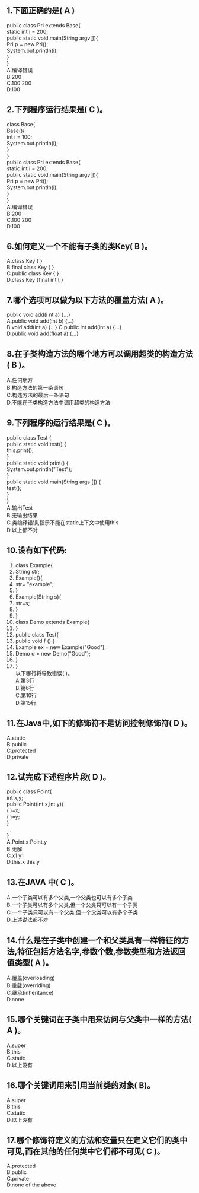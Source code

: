 ## 1.下面正确的是( A )
public class Pri extends Base{  
	static int i = 200;  
	public static void main(String argv[]){  
		Pri p = new Pri();  
		System.out.println(i);  
	}  
}  
A.编译错误  
B.200  
C.100 200  
D.100  
## 2.下列程序运行结果是( C )。
class Base{  
	Base(){  
		int i = 100;  
		System.out.println(i);  
	}  
}  
public class Pri extends Base{   
	static int i = 200;    
	public static void main(String argv[]){    
		Pri p = new Pri();    
		System.out.println(i);    
	}  
}  
A.编译错误  
B.200  
C.100 200  
D.100  
## 6.如何定义一个不能有子类的类Key( B )。
A.class Key { }  
B.final class Key { }  
C.public class Key { }  
D.class Key {final int I;}  
## 7.哪个选项可以做为以下方法的覆盖方法( A )。
public void add(i nt a) {…}  
A.public void add(int b) {…}   
B.void add(int a) {…} 
C.public int add(int a) {…}  
D.public void add(float a) {…}  
## 8.在子类构造方法的哪个地方可以调用超类的构造方法( B )。  
A.任何地方  
B.构造方法的第一条语句   
C.构造方法的最后一条语句  
D.不能在子类构造方法中调用超类的构造方法  
## 9.下列程序的运行结果是( C )。  
public class Test {  
	public static void test() {  
		this.print();  
}  
	public static void print() {  
		System.out.println("Test");  
}  
	public static void main(String args []) {  
		test();   
	}  
}  
A.输出Test  
B.无输出结果  
C.类编译错误,指示不能在static上下文中使用this  
D.以上都不对  
## 10.设有如下代码:
1. class Example{  
2. String str;  
3. Example(){  
4. str= "example";  
5. }  
6. Example(String s){  
7. str=s;  
8. }   
9. }  
10. class Demo extends Example{  
11. }  
12. public class Test{  
13. public void f () {  
14. Example ex = new Example("Good");  
15. Demo d = new Demo("Good");  
16. }  
17. }  
以下哪行将导致错误(  )。  
A.第3行    
B.第6行    
C.第10行    
D.第15行    
## 11.在Java中,如下的修饰符不是访问控制修饰符( D )。
A.static  
B.public  
C.protected  
D.private  
## 12.试完成下述程序片段( D )。  
public class Point{  
  int x,y;  
  public Point(int x,int y){  
  ( )=x;  
  ( )=y;  
}  
...  
}  
A.Point.x Point.y  
B.无解   
C.x1 y1   
D.this.x this.y   
## 13.在JAVA 中( C )。  
A.一个子类可以有多个父类,一个父类也可以有多个子类  
B.一个子类可以有多个父类,但一个父类只可以有一个子类  
C.一个子类只可以有一个父类,但一个父类可以有多个子类    
D.上述说法都不对    
## 14.什么是在子类中创建一个和父类具有一样特征的方法,特征包括方法名字,参数个数,参数类型和方法返回值类型( A )。
A.覆盖(overloading)  
B.重载(overriding)  
C.继承(inheritance)  
D.none  
## 15.哪个关键词在子类中用来访问与父类中一样的方法( A )。
A.super  
B.this  
C.static  
D.以上没有  
## 16.哪个关键词用来引用当前类的对象( B)。  
A.super  
B.this  
C.static  
D.以上没有  
## 17.哪个修饰符定义的方法和变量只在定义它们的类中可见,而在其他的任何类中它们都不可见( C )。
A.protected   
B.public   
C.private   
D.none of the above   
